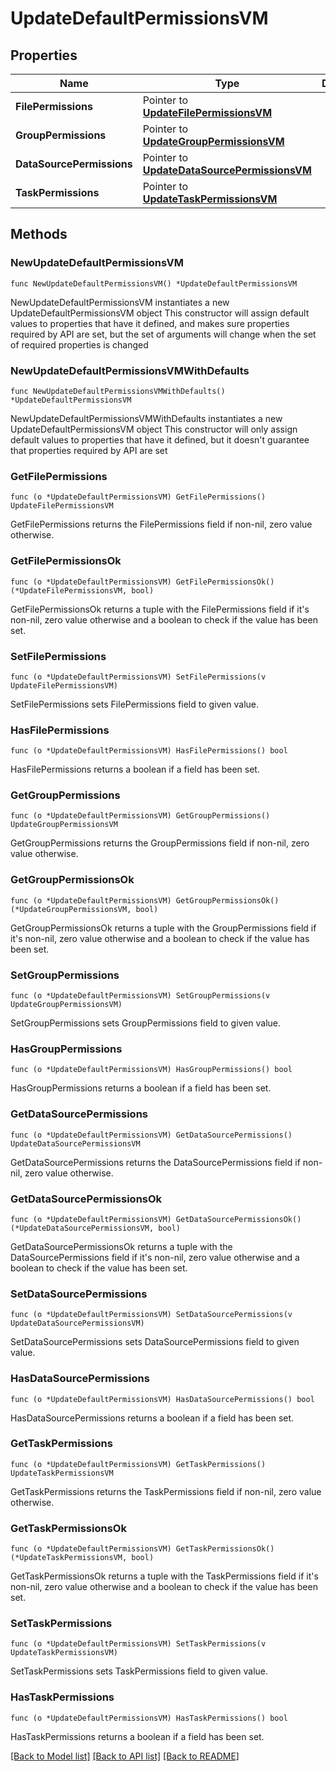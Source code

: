 # UpdateDefaultPermissionsVM

## Properties

Name | Type | Description | Notes
------------ | ------------- | ------------- | -------------
**FilePermissions** | Pointer to [**UpdateFilePermissionsVM**](UpdateFilePermissionsVM.md) |  | [optional] 
**GroupPermissions** | Pointer to [**UpdateGroupPermissionsVM**](UpdateGroupPermissionsVM.md) |  | [optional] 
**DataSourcePermissions** | Pointer to [**UpdateDataSourcePermissionsVM**](UpdateDataSourcePermissionsVM.md) |  | [optional] 
**TaskPermissions** | Pointer to [**UpdateTaskPermissionsVM**](UpdateTaskPermissionsVM.md) |  | [optional] 

## Methods

### NewUpdateDefaultPermissionsVM

`func NewUpdateDefaultPermissionsVM() *UpdateDefaultPermissionsVM`

NewUpdateDefaultPermissionsVM instantiates a new UpdateDefaultPermissionsVM object
This constructor will assign default values to properties that have it defined,
and makes sure properties required by API are set, but the set of arguments
will change when the set of required properties is changed

### NewUpdateDefaultPermissionsVMWithDefaults

`func NewUpdateDefaultPermissionsVMWithDefaults() *UpdateDefaultPermissionsVM`

NewUpdateDefaultPermissionsVMWithDefaults instantiates a new UpdateDefaultPermissionsVM object
This constructor will only assign default values to properties that have it defined,
but it doesn't guarantee that properties required by API are set

### GetFilePermissions

`func (o *UpdateDefaultPermissionsVM) GetFilePermissions() UpdateFilePermissionsVM`

GetFilePermissions returns the FilePermissions field if non-nil, zero value otherwise.

### GetFilePermissionsOk

`func (o *UpdateDefaultPermissionsVM) GetFilePermissionsOk() (*UpdateFilePermissionsVM, bool)`

GetFilePermissionsOk returns a tuple with the FilePermissions field if it's non-nil, zero value otherwise
and a boolean to check if the value has been set.

### SetFilePermissions

`func (o *UpdateDefaultPermissionsVM) SetFilePermissions(v UpdateFilePermissionsVM)`

SetFilePermissions sets FilePermissions field to given value.

### HasFilePermissions

`func (o *UpdateDefaultPermissionsVM) HasFilePermissions() bool`

HasFilePermissions returns a boolean if a field has been set.

### GetGroupPermissions

`func (o *UpdateDefaultPermissionsVM) GetGroupPermissions() UpdateGroupPermissionsVM`

GetGroupPermissions returns the GroupPermissions field if non-nil, zero value otherwise.

### GetGroupPermissionsOk

`func (o *UpdateDefaultPermissionsVM) GetGroupPermissionsOk() (*UpdateGroupPermissionsVM, bool)`

GetGroupPermissionsOk returns a tuple with the GroupPermissions field if it's non-nil, zero value otherwise
and a boolean to check if the value has been set.

### SetGroupPermissions

`func (o *UpdateDefaultPermissionsVM) SetGroupPermissions(v UpdateGroupPermissionsVM)`

SetGroupPermissions sets GroupPermissions field to given value.

### HasGroupPermissions

`func (o *UpdateDefaultPermissionsVM) HasGroupPermissions() bool`

HasGroupPermissions returns a boolean if a field has been set.

### GetDataSourcePermissions

`func (o *UpdateDefaultPermissionsVM) GetDataSourcePermissions() UpdateDataSourcePermissionsVM`

GetDataSourcePermissions returns the DataSourcePermissions field if non-nil, zero value otherwise.

### GetDataSourcePermissionsOk

`func (o *UpdateDefaultPermissionsVM) GetDataSourcePermissionsOk() (*UpdateDataSourcePermissionsVM, bool)`

GetDataSourcePermissionsOk returns a tuple with the DataSourcePermissions field if it's non-nil, zero value otherwise
and a boolean to check if the value has been set.

### SetDataSourcePermissions

`func (o *UpdateDefaultPermissionsVM) SetDataSourcePermissions(v UpdateDataSourcePermissionsVM)`

SetDataSourcePermissions sets DataSourcePermissions field to given value.

### HasDataSourcePermissions

`func (o *UpdateDefaultPermissionsVM) HasDataSourcePermissions() bool`

HasDataSourcePermissions returns a boolean if a field has been set.

### GetTaskPermissions

`func (o *UpdateDefaultPermissionsVM) GetTaskPermissions() UpdateTaskPermissionsVM`

GetTaskPermissions returns the TaskPermissions field if non-nil, zero value otherwise.

### GetTaskPermissionsOk

`func (o *UpdateDefaultPermissionsVM) GetTaskPermissionsOk() (*UpdateTaskPermissionsVM, bool)`

GetTaskPermissionsOk returns a tuple with the TaskPermissions field if it's non-nil, zero value otherwise
and a boolean to check if the value has been set.

### SetTaskPermissions

`func (o *UpdateDefaultPermissionsVM) SetTaskPermissions(v UpdateTaskPermissionsVM)`

SetTaskPermissions sets TaskPermissions field to given value.

### HasTaskPermissions

`func (o *UpdateDefaultPermissionsVM) HasTaskPermissions() bool`

HasTaskPermissions returns a boolean if a field has been set.


[[Back to Model list]](../README.md#documentation-for-models) [[Back to API list]](../README.md#documentation-for-api-endpoints) [[Back to README]](../README.md)


